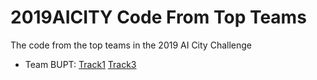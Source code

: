 # 2019AICITY Code From Top Teams
The code from the top teams in the 2019 AI City Challenge

* Team BUPT:
[Track1](https://github.com/he010103/Traffic-Brain)
[Track3](https://github.com/ShuaiBai623/AI-City-Anomaly-Detection)
